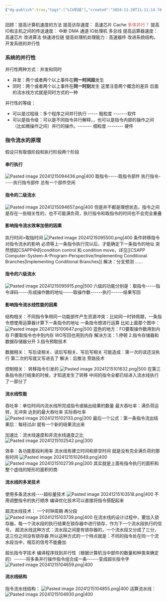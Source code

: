 ```yaml
---
{"dg-publish":true,"tags":["LCU机组"],"created":"2024-11-28T11:11:14.747+08:00","updated":"2025-04-19T09:58:35.324+08:00","permalink":"/LCU principles of computer composition/指令流水/","dgPassFrontmatter":true,"noteIcon":""}
---
```



回顾：提高计算机速度的方法
提高访存速度： 高速芯片  Cache  <font color="#c0504d">多体并行？</font>
提高IO和主机之间的传送速度： 中断 DMA  通道  IO处理机  多总线
提高运算器速度：高速芯片  改进算法  快速进位链
提高处理机处理能力：高速器件   改进系统结构，开发系统的并行性

### 系统的并行性
并行性两种方式：并发和同时
- 并发：两个或者两个以上事件在**同一时间段**发生
- 同时：两个或者两个以上事件在**同一时刻**发生
这里注意两个概念的差异
后面的流水线方式就是同时方式的一种

并行性的等级：
- 可以是过程级：多个程序之间并行执行   ----- 粗粒度   -------软件
- 可以是指令级：可以是不同指令并行解释，，也可以是指令内部的操作之间（比如微操作之间）并行的操作。------- 细粒度 -------- 硬件

### 指令流水的原理
假设只有取值阶段和执行阶段两个阶段
#### 串行执行
![Pasted image 20241215094436.png|400](/img/user/accessory/Pasted%20image%2020241215094436.png)
取指令-----取指令部件
执行指令-----执行指令部件
总有一个部件空闲
#### 指令的二级流水
![Pasted image 20241215094657.png|400](/img/user/accessory/Pasted%20image%2020241215094657.png)
但是并不都是理想状态，指令之间是存在一些相关性的，也不可能满负荷，执行指令和取指令的时间也不会完全重叠
#### 影响指令流水效率加倍的因素
执行时间>取指时间
![Pasted image 20241215095500.png|400](/img/user/accessory/Pasted%20image%2020241215095500.png)
条件转移指令 对指令流水的影响
必须等上一条指令执行完以后，才能确定下一条指令的地址
突然想起CSAPP中的condition control 和 condition move，详见[[CSAPP Computer-System-A-Program-Perspective/Implementing Conditional Branches\|Implementing Conditional Branches]]
解决：分支预测  ……

#### 指令的六级流水
![Pasted image 20241215095915.png|500](/img/user/accessory/Pasted%20image%2020241215095915.png)
六级的功能分别是：取指令-----指令译码-----形成操作数的地址-----取操作数------执行------结果写回
#### 影响指令流水线性能的因素
结构相关：不同指令争用同一功能部件产生资源冲突：比如同一时钟周期，一条指令想使用运算器计算下一条指令的地址  一条指令想进行运算
比如上面那个图中：
![Pasted image 20241215100647.png|500](/img/user/accessory/Pasted%20image%2020241215100647.png)
蓝色的地方：FO要取操作数用到内存  FI要取指令也中到内存 WO写回也用到内存
解决方法：1.停顿  2.指令存储器和数据存储器分开 3.指令预取技术

数据相关：
写后读相关、读后写相关、写后写相关
可能造成：第一次的读还没执行  第二次的写就又写进去了
解决：后推法 旁路技术

控制相关：
转移指令引发的
![Pasted image 20241215101632.png|500](/img/user/accessory/Pasted%20image%2020241215101632.png)
在第三条指令执行结束的时候，才知道发生了转移  中间的指令全都已经进入流水线执行了一部分了

#### 流水线性能
吞吐率：单位时间内流水线所完成指令或输出结果的数量
	最大吞吐率：满负荷运转，无冲突  达到的最大吞吐率
	实际吞吐率
![Pasted image 20241215102133.png|300](/img/user/accessory/Pasted%20image%2020241215102133.png)
最后一个公式：第一条指令流出结果后：每经过$\Delta t$ 就有一个新的结果流出来

加速比：流水线速度和非流水线速度之比
![Pasted image 20241215102542.png|300](/img/user/accessory/Pasted%20image%2020241215102542.png)

效率：各功能那段利用率
流水线有建立时间和排空时间  就是没有完全满负荷的那些时间
![Pasted image 20241215102649.png|400](/img/user/accessory/Pasted%20image%2020241215102649.png)
![Pasted image 20241215102739.png|300](/img/user/accessory/Pasted%20image%2020241215102739.png)
其实就是上面有指令执行的面积和整个虚线的矩形的面积的商

#### 流水线的多发技术
使用多条流水线----超标量技术
![Pasted image 20241215103518.png|400](/img/user/accessory/Pasted%20image%2020241215103518.png)
不用调整指令的执行顺序   编译优化技术可以直接将指令搭配起来

超流水线技术：
一个时钟周期 再分段
![Pasted image 20241215103739.png|400](/img/user/accessory/Pasted%20image%2020241215103739.png)
 在流水线的设计过程中，要加入锁存器，每一个流水段的执行结果在锁存器中进行锁存，作为下一个流水段执行的信号。
 超流水线这种方式：流水段之间是有锁存器的，一个流水段又分成了三分，这三份之间没有锁存器
 所以这种方式的一个特点就是：不同的指令处在同一个流水段当中，相互的信号不能叠加

超长指令字技术
编译程序找到并行性（根据计算机当中部件的数量和种类来确定的）------将多条并行操作指令组合成一条------变成超长指令字
![Pasted image 20241215104659.png|400](/img/user/accessory/Pasted%20image%2020241215104659.png)

#### 流水线结构
指令流水线结构：
![Pasted image 20241215104855.png|400](/img/user/accessory/Pasted%20image%2020241215104855.png)
运算流水线：
![Pasted image 20241215104930.png|400](/img/user/accessory/Pasted%20image%2020241215104930.png)
